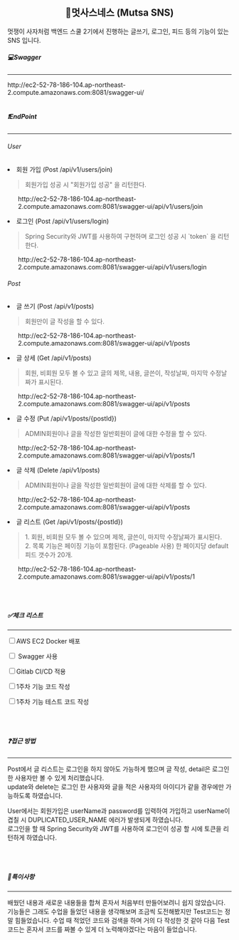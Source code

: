 <div align="center">
    <h2> 🦁멋사스네스 (Mutsa SNS) </h2>
</div>


멋쟁이 사자처럼 백엔드 스쿨 2기에서 진행하는 글쓰기, 로그인, 피드 등의 기능이 있는 SNS 입니다. 

<h5>💻Swagger</h5>
<hr>
http://ec2-52-78-186-104.ap-northeast-2.compute.amazonaws.com:8081/swagger-ui/

<br>
<br>

<h5>❗EndPoint</h5>
<hr>
<h6>User</h6>
<li>회원 가입 (Post /api/v1/users/join)
<blockquote>
    회원가입 성공 시 "회원가입 성공" 을 리턴한다. 
</blockquote>
    <ul>
        http://ec2-52-78-186-104.ap-northeast-2.compute.amazonaws.com:8081/swagger-ui/api/v1/users/join
    </ul>
</li>
    
<li>로그인 (Post /api/v1/users/login)
<blockquote>
Spring Security와 JWT를 사용하여 구현하며 로그인 성공 시 `token` 을 리턴한다.
</blockquote>
    <ul>
        http://ec2-52-78-186-104.ap-northeast-2.compute.amazonaws.com:8081/swagger-ui/api/v1/users/login
    </ul>
</li>

<h6>Post</h6>
<li>글 쓰기 (Post /api/v1/posts)
<blockquote>
    회원만이 글 작성을 할 수 있다. 
</blockquote>
    <ul>
        http://ec2-52-78-186-104.ap-northeast-2.compute.amazonaws.com:8081/swagger-ui/api/v1/posts
    </ul>
</li>

<li>글 상세 (Get /api/v1/posts)
<blockquote>
    회원, 비회원 모두 볼 수 있고 글의 제목, 내용, 글쓴이, 작성날짜, 마지막 수정날짜가 표시된다.
</blockquote>
    <ul>
        http://ec2-52-78-186-104.ap-northeast-2.compute.amazonaws.com:8081/swagger-ui/api/v1/posts
    </ul>
</li>

<li>글 수정 (Put /api/v1/posts/{postId})
<blockquote>
    ADMIN회원이나 글을 작성한 일반회원이 글에 대한 수정을 할 수 있다. 
</blockquote>
    <ul>
        http://ec2-52-78-186-104.ap-northeast-2.compute.amazonaws.com:8081/swagger-ui/api/v1/posts/1
    </ul>
</li>

<li>글 삭제 (Delete /api/v1/posts)
<blockquote>
    ADMIN회원이나 글을 작성한 일반회원이 글에 대한 삭제를 할 수 있다. 
</blockquote>
    <ul>
        http://ec2-52-78-186-104.ap-northeast-2.compute.amazonaws.com:8081/swagger-ui/api/v1/posts
    </ul>
</li>

<li>글 리스트 (Get /api/v1/posts/{postId})
<blockquote>
    1. 회원, 비회원 모두 볼 수 있으며 제목, 글쓴이, 마지막 수정날짜가 표시된다.<br>
    2. 목록 기능은 페이징 기능이 포함된다. (Pageable 사용) 한 페이지당 default 피드 갯수가 20개.
</blockquote>
    <ul>
        http://ec2-52-78-186-104.ap-northeast-2.compute.amazonaws.com:8081/swagger-ui/api/v1/posts/1
    </ul>
</li>
<br>
<br>
<h5>✅체크 리스트</h5>
<hr>
<form method="POST">
      <p><label><input type="checkbox" value="01">AWS EC2 Docker 배포</label></p>
      <p><label><input type="checkbox" value="02"> Swagger 사용 </label></p>
      <p><label><input type="checkbox" value="03">Gitlab CI/CD 적용</label></p>
      <p><label><input type="checkbox" value="04">1주차 기능 코드 작성</label></p>
      <p><label><input type="checkbox" value="05">1주차 기능 테스트 코드 작성</label></p>
    </form>
<br>
<br>

<h5>❓접근 방법</h5>
<hr>
Post에서 글 리스트는 로그인을 하지 않아도 가능하게 했으며 글 작성, detail은 로그인 한 사용자만 볼 수 있게 처리했습니다.<br>
update와 delete는 로그인 한 사용자와 글을 적은 사용자의 아이디가 같을 경우에만 가능하도록 하였습니다. 

User에서는 
회원가입은 userName과 password를 입력하여 가입하고 userName이 겹칠 시 DUPLICATED_USER_NAME 에러가 발생되게 하였습니다.<br> 
로그인을 할 때 Spring Security와 JWT를 사용하여 로그인이 성공 할 시에 토큰을 리턴하게 하였습니다. 


<br>
<br>

<h5>💬특이사항</h5>
<hr>
배웠던 내용과 새로운 내용들을 합쳐 혼자서 처음부터 만들어보려니 쉽지 않았습니다. 기능들은 그래도 수업을 들었던 내용을 
생각해보며 조금씩 도전해봤지만 Test코드는 정말 힘들었습니다. 수업 때 적었던 코드와 검색을 하며 거의 다 작성한 것 같아
다음 Test코드는 혼자서 코드를 짜볼 수 있게 더 노력해야겠다는 마음이 들었습니다. 
